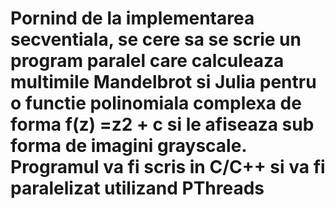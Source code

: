 # Pornind de la implementarea secventiala, se cere sa se scrie un program paralel care calculeaza multimile Mandelbrot si Julia pentru o functie polinomiala complexa de forma f(z) =z2 + c si le afiseaza sub forma de imagini grayscale.  Programul va fi scris in C/C++ si va fi paralelizat utilizand PThreads
